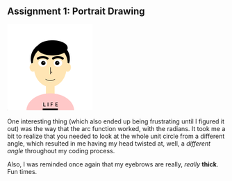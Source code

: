 ## Assignment 1: Portrait Drawing


![](September15/Portrait_Screenshot.png)

One interesting thing (which also ended up being frustrating until I figured it out) was the way that the arc function worked,
with the radians. It took me a bit to realize that you needed to look at the whole unit circle from a different angle, which
resulted in me having my head twisted at, well, a *different angle* throughout my coding process.

Also, I was reminded once again that my eyebrows are really, *really* **thick**. Fun times.
